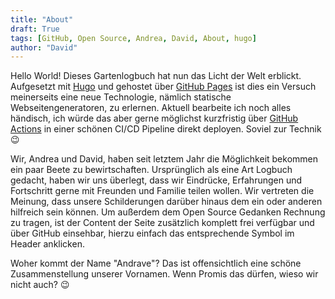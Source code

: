 ```yaml
---
title: "About"
draft: True
tags: [GitHub, Open Source, Andrea, David, About, hugo]
author: "David"
---
```

Hello World!
Dieses Gartenlogbuch hat nun das Licht der Welt erblickt.
Aufgesetzt mit [Hugo](https://gohugo.io/) und gehostet über [GitHub Pages](https://pages.github.com/) ist dies ein Versuch meinerseits eine neue Technologie, nämlich statische Webseitengeneratoren, zu erlernen. Aktuell bearbeite ich noch alles händisch, ich würde das aber gerne möglichst kurzfristig über [GitHub Actions](https://github.com/features/actions) in einer schönen CI/CD Pipeline direkt deployen. Soviel zur Technik :wink:

Wir, Andrea und David, haben seit letztem Jahr die Möglichkeit bekommen ein paar Beete zu bewirtschaften.
Ursprünglich als eine Art Logbuch gedacht, haben wir uns überlegt, dass wir Eindrücke, Erfahrungen und Fortschritt gerne mit Freunden und Familie teilen wollen. Wir vertreten die Meinung, dass unsere Schilderungen darüber hinaus dem ein oder anderen hilfreich sein können. Um außerdem dem Open Source Gedanken Rechnung zu tragen, ist der Content der Seite zusätzlich komplett frei verfügbar und über GitHub einsehbar, hierzu einfach das entsprechende Symbol im Header anklicken.

Woher kommt der Name "Andrave"? Das ist offensichtlich eine schöne Zusammenstellung unserer Vornamen. Wenn Promis das dürfen, wieso wir nicht auch? :wink: